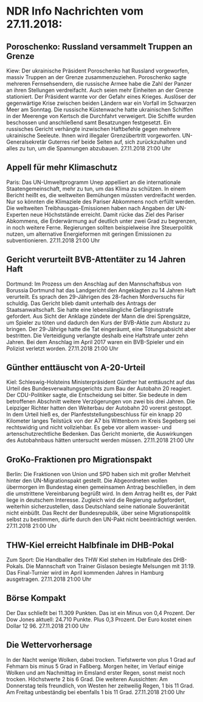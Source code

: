 # NDR Info Nachrichten vom 27.11.2018:


## Poroschenko: Russland  versammelt Truppen an Grenze
Kiew: Der ukrainische Präsident Poroschenko hat Russland vorgeworfen, massiv Truppen an der Grenze zusammenzuziehen. Poroschenko sagte mehreren Fernsehsendern, die russische Armee habe die Zahl der Panzer an ihren Stellungen verdreifacht. Auch seien mehr Einheiten an der Grenze stationiert. Der Präsident warnte vor der Gefahr eines Krieges. Auslöser der gegenwärtige Krise zwischen beiden Ländern war ein Vorfall im Schwarzen Meer am Sonntag. Die russische Küstenwache hatte ukrainischen Schiffen in der Meerenge von Kertsch die Durchfahrt verweigert. Die Schiffe wurden beschossen und anschließend samt Besatzungen festgesetzt. Ein russisches Gericht verhängte inzwischen Haftbefehle gegen mehrere ukrainische Seeleute. Ihnen wird illegaler Grenzübertritt vorgeworfen. UN-Generalsekretär Guterres rief beide Seiten auf, sich zurückzuhalten und alles zu tun, um die Spannungen abzubauen. 27.11.2018 21:00 Uhr 

## Appell für mehr Klimaschutz
Paris: Das UN-Umweltprogramm Unep appelliert an die internationale Staatengemeinschaft, mehr zu tun, um das Klima zu schützen. In einem Bericht heißt es, die weltweiten Bemühungen müssten verdreifacht werden. Nur so könnten die Klimaziele des Pariser Abkommens noch erfüllt werden. Die weltweiten Treibhausgas-Emissionen haben nach Angaben der UN-Experten neue Höchststände erreicht. Damit rücke das Ziel des Pariser Abkommens, die Erderwärmung auf deutlich unter zwei Grad zu begrenzen, in noch weitere Ferne. Regierungen sollten beispielweise ihre Steuerpolitik nutzen, um alternative Energieformen mit geringen Emissionen zu subventionieren. 27.11.2018 21:00 Uhr 

## Gericht verurteilt BVB-Attentäter zu 14 Jahren Haft
Dortmund: Im Prozess um den Anschlag auf den Mannschaftsbus von Borussia Dortmund hat das Landgericht den Angeklagten zu 14 Jahren Haft verurteilt. Es sprach den 29-Jährigen des 28-fachen Mordversuchs für schuldig. Das Gericht blieb damit unterhalb des Antrags der Staatsanwaltschaft. Sie hatte eine lebenslängliche Gefängnisstrafe gefordert. Aus Sicht der Anklage zündete der Mann die drei Sprengsätze, um Spieler zu töten und dadurch den Kurs der BVB-Aktie zum Absturz zu bringen. Der 29-Jährige hatte die Tat eingeräumt, eine Tötungsabsicht aber bestritten. Die Verteidigung verlangte deshalb eine Haftstrafe unter zehn Jahren. Bei dem Anschlag im April 2017 waren ein BVB-Spieler und ein Polizist verletzt worden. 27.11.2018 21:00 Uhr 

## Günther enttäuscht von A-20-Urteil
Kiel:		 Schleswig-Holsteins Ministerpräsident Günther hat enttäuscht auf das Urteil des Bundesverwaltungsgerichts zum Bau der Autobahn 20 reagiert. Der CDU-Politiker sagte, die Entscheidung sei bitter. Sie bedeute in dem betroffenen Abschnitt weitere Verzögerungen von zwei bis drei Jahren. Die Leipziger Richter hatten den Weiterbau der Autobahn 20 vorerst gestoppt. In dem Urteil hieß es, der Planfeststellungsbeschluss für ein knapp 20 Kilometer langes Teilstück von der A7 bis Wittenborn im Kreis Segeberg sei rechtswidrig und nicht vollziehbar. Es gebe vor allem wasser- und artenschutzrechtliche Bedenken. Das Gericht monierte, die Auswirkungen des Autobahnbaus hätten untersucht werden müssen. 27.11.2018 21:00 Uhr 

## GroKo-Fraktionen pro Migrationspakt
Berlin: Die Fraktionen von Union und SPD haben sich mit großer Mehrheit hinter den UN-Migrationspakt gestellt. Die Abgeordneten wollen übermorgen im Bundestag einen gemeinsamen Antrag beschließen, in dem die umstrittene Vereinbarung begrüßt wird. In dem Antrag heißt es, der Pakt liege in deutschem Interesse. Zugleich wird die Regierung aufgefordert, weiterhin sicherzustellen, dass Deutschland seine nationale Souveränität nicht einbüßt. Das Recht der Bundesrepublik, über seine Migrationspolitik selbst zu bestimmen, dürfe durch den UN-Pakt nicht beeinträchtigt werden. 27.11.2018 21:00 Uhr 

## THW-Kiel erreicht Halbfinale im DHB-Pokal
Zum Sport: Die Handballer des THW Kiel stehen im Halbfinale des DHB-Pokals. Die Mannschaft von Trainer Gislason besiegte Melsungen mit 31:19. Das Final-Turnier wird im April kommenden Jahres in Hamburg ausgetragen. 27.11.2018 21:00 Uhr 

## Börse Kompakt
Der Dax schließt bei 11.309 Punkten. Das ist ein Minus von 0,4 Prozent. Der Dow Jones aktuell: 24.710 Punkte. Plus 0,3 Prozent. Der Euro kostet einen Dollar 12 96. 27.11.2018 21:00 Uhr 

## Die Wettervorhersage
In der Nacht wenige Wolken, dabei trocken. Tiefstwerte von plus 1 Grad auf Fehmarn bis minus 5 Grad in Faßberg. Morgen heiter, im Verlauf einige Wolken und am Nachmittag im Emsland erster Regen, sonst meist noch trocken. Höchstwerte 2 bis 6 Grad. Die weiteren Aussichten: Am Donnerstag teils freundlich, von Westen her zeitweilig Regen, 1 bis 11 Grad. Am Freitag unbeständig bei ebenfalls 1 bis 11 Grad. 27.11.2018 21:00 Uhr 
